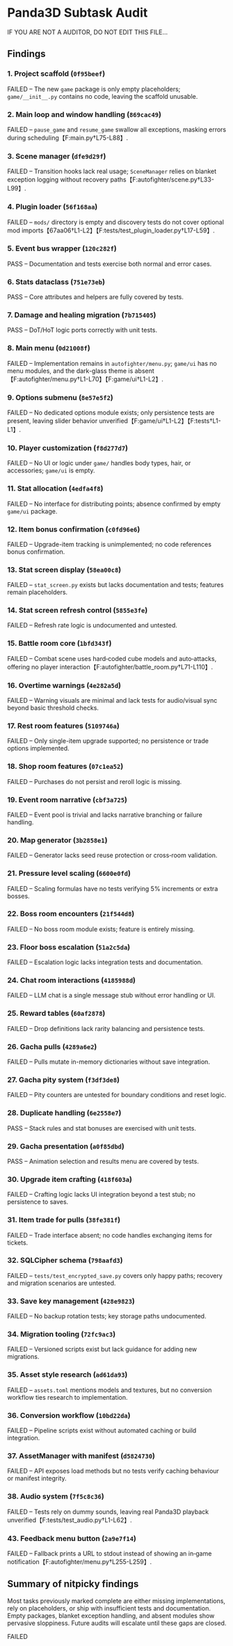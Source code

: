 # Panda3D Subtask Audit
IF YOU ARE NOT A AUDITOR, DO NOT EDIT THIS FILE...

## Findings
### 1. Project scaffold (`0f95beef`)
FAILED – The new `game` package is only empty placeholders; `game/__init__.py` contains no code, leaving the scaffold unusable.

### 2. Main loop and window handling (`869cac49`)
FAILED – `pause_game` and `resume_game` swallow all exceptions, masking errors during scheduling【F:main.py†L75-L88】.

### 3. Scene manager (`dfe9d29f`)
FAILED – Transition hooks lack real usage; `SceneManager` relies on blanket exception logging without recovery paths【F:autofighter/scene.py†L33-L99】.

### 4. Plugin loader (`56f168aa`)
FAILED – `mods/` directory is empty and discovery tests do not cover optional mod imports【67aa06†L1-L2】【F:tests/test_plugin_loader.py†L17-L59】.

### 5. Event bus wrapper (`120c282f`)
PASS – Documentation and tests exercise both normal and error cases.

### 6. Stats dataclass (`751e73eb`)
PASS – Core attributes and helpers are fully covered by tests.

### 7. Damage and healing migration (`7b715405`)
PASS – DoT/HoT logic ports correctly with unit tests.

### 8. Main menu (`0d21008f`)
FAILED – Implementation remains in `autofighter/menu.py`; `game/ui` has no menu modules, and the dark-glass theme is absent【F:autofighter/menu.py†L1-L70】【F:game/ui†L1-L2】.

### 9. Options submenu (`8e57e5f2`)
FAILED – No dedicated options module exists; only persistence tests are present, leaving slider behavior unverified【F:game/ui†L1-L2】【F:tests†L1-L1】.

### 10. Player customization (`f8d277d7`)
FAILED – No UI or logic under `game/` handles body types, hair, or accessories; `game/ui` is empty.

### 11. Stat allocation (`4edfa4f8`)
FAILED – No interface for distributing points; absence confirmed by empty `game/ui` package.

### 12. Item bonus confirmation (`c0fd96e6`)
FAILED – Upgrade-item tracking is unimplemented; no code references bonus confirmation.

### 13. Stat screen display (`58ea00c8`)
FAILED – `stat_screen.py` exists but lacks documentation and tests; features remain placeholders.

### 14. Stat screen refresh control (`5855e3fe`)
FAILED – Refresh rate logic is undocumented and untested.

### 15. Battle room core (`1bfd343f`)
FAILED – Combat scene uses hard‑coded cube models and auto‑attacks, offering no player interaction【F:autofighter/battle_room.py†L71-L110】.

### 16. Overtime warnings (`4e282a5d`)
FAILED – Warning visuals are minimal and lack tests for audio/visual sync beyond basic threshold checks.

### 17. Rest room features (`5109746a`)
FAILED – Only single-item upgrade supported; no persistence or trade options implemented.

### 18. Shop room features (`07c1ea52`)
FAILED – Purchases do not persist and reroll logic is missing.

### 19. Event room narrative (`cbf3a725`)
FAILED – Event pool is trivial and lacks narrative branching or failure handling.

### 20. Map generator (`3b2858e1`)
FAILED – Generator lacks seed reuse protection or cross‑room validation.

### 21. Pressure level scaling (`6600e0fd`)
FAILED – Scaling formulas have no tests verifying 5% increments or extra bosses.

### 22. Boss room encounters (`21f544d8`)
FAILED – No boss room module exists; feature is entirely missing.

### 23. Floor boss escalation (`51a2c5da`)
FAILED – Escalation logic lacks integration tests and documentation.

### 24. Chat room interactions (`4185988d`)
FAILED – LLM chat is a single message stub without error handling or UI.

### 25. Reward tables (`60af2878`)
FAILED – Drop definitions lack rarity balancing and persistence tests.

### 26. Gacha pulls (`4289a6e2`)
FAILED – Pulls mutate in-memory dictionaries without save integration.

### 27. Gacha pity system (`f3df3de8`)
FAILED – Pity counters are untested for boundary conditions and reset logic.

### 28. Duplicate handling (`6e2558e7`)
PASS – Stack rules and stat bonuses are exercised with unit tests.

### 29. Gacha presentation (`a0f85dbd`)
PASS – Animation selection and results menu are covered by tests.

### 30. Upgrade item crafting (`418f603a`)
FAILED – Crafting logic lacks UI integration beyond a test stub; no persistence to saves.

### 31. Item trade for pulls (`38fe381f`)
FAILED – Trade interface absent; no code handles exchanging items for tickets.

### 32. SQLCipher schema (`798aafd3`)
FAILED – `tests/test_encrypted_save.py` covers only happy paths; recovery and migration scenarios are untested.

### 33. Save key management (`428e9823`)
FAILED – No backup rotation tests; key storage paths undocumented.

### 34. Migration tooling (`72fc9ac3`)
FAILED – Versioned scripts exist but lack guidance for adding new migrations.

### 35. Asset style research (`ad61da93`)
FAILED – `assets.toml` mentions models and textures, but no conversion workflow ties research to implementation.

### 36. Conversion workflow (`10bd22da`)
FAILED – Pipeline scripts exist without automated caching or build integration.

### 37. AssetManager with manifest (`d5824730`)
FAILED – API exposes load methods but no tests verify caching behaviour or manifest integrity.

### 38. Audio system (`7f5c8c36`)
FAILED – Tests rely on dummy sounds, leaving real Panda3D playback unverified【F:tests/test_audio.py†L1-L62】.

### 43. Feedback menu button (`2a9e7f14`)
FAILED – Fallback prints a URL to stdout instead of showing an in‑game notification【F:autofighter/menu.py†L255-L259】.

## Summary of nitpicky findings
Most tasks previously marked complete are either missing implementations, rely on placeholders, or ship with insufficient tests and documentation. Empty packages, blanket exception handling, and absent modules show pervasive sloppiness. Future audits will escalate until these gaps are closed.

FAILED

